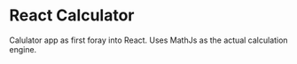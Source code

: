 # React Calculator
Calulator app as first foray into React. Uses MathJs as the actual calculation engine.
